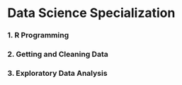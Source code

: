 # Data Science Specialization

### 1. R Programming 

### 2. Getting and Cleaning Data

### 3. Exploratory Data Analysis
